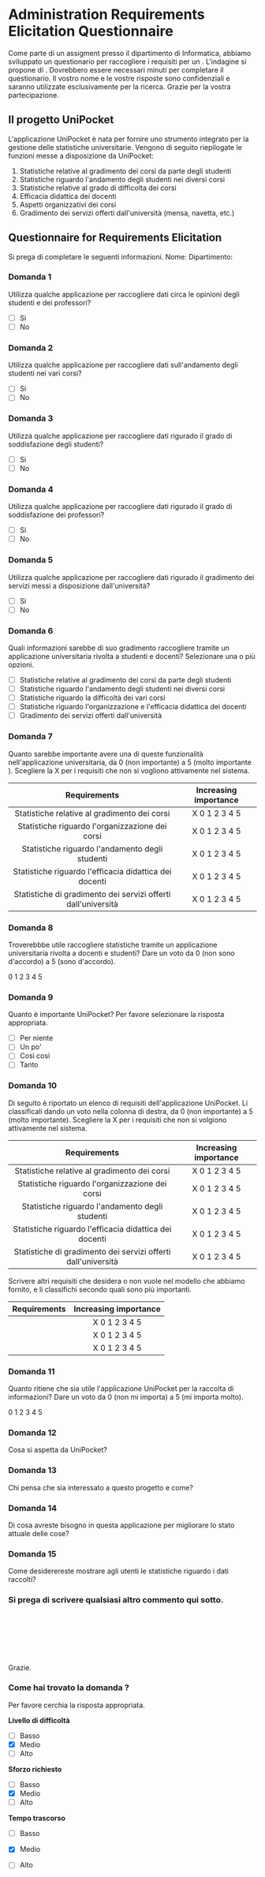 # Administration Requirements Elicitation Questionnaire

Come parte di un assigment presso il dipartimento di Informatica, abbiamo sviluppato un questionario per raccogliere i requisiti per un <progetto software>.
L'indagine si propone di <raccogliere i dati del progetto per testare il metodo>. Dovrebbero essere necessari <n> minuti per completare il questionario.
Il vostro nome e le vostre risposte sono confidenziali e saranno utilizzate esclusivamente per la ricerca. Grazie per la vostra partecipazione.

<!--Saluti,
Nome Cognome
Dipartimento di Informatica Universita degli Studi di Milano-Bicocca 
Corso di Processo e Sviluppo del Software -->

## Il progetto UniPocket

L'applicazione UniPocket è nata per fornire uno strumento integrato per la gestione delle statistiche universitarie. <!-- Al momento infatti è necessario consultare diverse fonti per ottenere e gestire tutte le informazioni necessarie.-->
Vengono di seguito riepilogate le funzioni messe a disposizione da UniPocket:

1. Statistiche relative al gradimento dei corsi da parte degli studenti
2. Statistiche riguardo l'andamento degli studenti nei diversi corsi
3. Statistiche relative al grado di difficolta dei corsi 
4. Efficacia didattica dei docenti
5. Aspetti organizzativi dei corsi
6. Gradimento dei servizi offerti dall'università (mensa, navetta, etc.)

## Questionnaire for Requirements Elicitation

Si prega di completare le seguenti informazioni.
Nome: 
Dipartimento:

### Domanda 1

Utilizza qualche applicazione per raccogliere dati circa le opinioni degli studenti e dei professori?

- [ ] Si
- [ ] No

### Domanda 2

Utilizza qualche applicazione per raccogliere dati sull'andamento degli studenti nei vari corsi?

- [ ] Si
- [ ] No

### Domanda 3

Utilizza qualche applicazione per raccogliere dati rigurado il grado di soddisfazione degli studenti? 

- [ ] Si
- [ ] No

### Domanda 4

Utilizza qualche applicazione per raccogliere dati rigurado il grado di soddisfazione dei professori? 

- [ ] Si
- [ ] No

### Domanda 5

Utilizza qualche applicazione per raccogliere dati rigurado il gradimento dei servizi messi a disposizione dall'università? 

- [ ] Si
- [ ] No

### Domanda 6

Quali informazioni sarebbe di suo gradimento raccogliere tramite un applicazione universitaria rivolta a studenti e docenti? Selezionare una o più opzioni.

- [ ] Statistiche relative al gradimento dei corsi da parte degli studenti
- [ ] Statistiche riguardo l'andamento degli studenti nei diversi corsi
- [ ] Statistiche riguardo la difficoltà dei vari corsi
- [ ] Statistiche riguardo l'organizzazione e l'efficacia didattica dei docenti
- [ ] Gradimento dei servizi offerti dall'università

### Domanda 7

Quanto sarebbe importante avere una di queste funzionalità nell'applicazione universitaria, da 0 (non importante) a 5 (molto importante ). Scegliere la X per i requisiti che non si vogliono attivamente nel sistema.

|                         Requirements                         | Increasing importance |
| :----------------------------------------------------------: | :-------------------: |
|         Statistiche relative al gradimento dei corsi         |     X 0 1 2 3 4 5     |
|       Statistiche riguardo l'organizzazione dei corsi        |     X 0 1 2 3 4 5     |
|       Statistiche riguardo l'andamento degli studenti        |     X 0 1 2 3 4 5     |
|    Statistiche riguardo l'efficacia didattica dei docenti    |     X 0 1 2 3 4 5     |
| Statistiche di gradimento dei servizi offerti dall'università |     X 0 1 2 3 4 5     |

### Domanda 8

Troverebbbe utile raccogliere statistiche tramite un applicazione universitaria rivolta a docenti e studenti?
Dare un voto da 0 (non sono d'accordo) a 5 (sono d'accordo).

0 1 2 3 4 5

### Domanda 9

Quanto è importante UniPocket? Per favore selezionare la risposta appropriata.

- [ ] Per niente
- [ ] Un po'
- [ ] Così così
- [ ] Tanto

### Domanda 10

Di seguito è riportato un elenco di requisiti dell'applicazione UniPocket.
Li classificali dando un voto nella colonna di destra, da 0 (non importante) a 5 (molto importante). Scegliere la X per i requisiti che non si volgiono attivamente nel sistema.

|                         Requirements                         | Increasing importance |
| :----------------------------------------------------------: | :-------------------: |
|         Statistiche relative al gradimento dei corsi         |     X 0 1 2 3 4 5     |
|       Statistiche riguardo l'organizzazione dei corsi        |     X 0 1 2 3 4 5     |
|       Statistiche riguardo l'andamento degli studenti        |     X 0 1 2 3 4 5     |
|    Statistiche riguardo l'efficacia didattica dei docenti    |     X 0 1 2 3 4 5     |
| Statistiche di gradimento dei servizi offerti dall'università |     X 0 1 2 3 4 5     |

Scrivere altri requisiti che desidera o non vuole nel modello che abbiamo fornito, e li classifichi secondo quali sono più importanti.

| Requirements | Increasing importance |
| :----------: | :-------------------: |
|              |     X 0 1 2 3 4 5     |
|              |     X 0 1 2 3 4 5     |
|              |     X 0 1 2 3 4 5     |

### Domanda 11

Quanto ritiene che sia utile l'applicazione UniPocket per la raccolta di informazioni? Dare un voto da 0 (non mi importa) a 5 (mi importa molto).

0 1 2 3 4 5

### Domanda 12

Cosa si aspetta da UniPocket?

### Domanda 13

Chi pensa che sia interessato a questo progetto e come?

### Domanda 14

Di cosa avreste bisogno in questa applicazione per migliorare lo stato attuale delle cose?

### Domanda 15

Come desiderereste mostrare agli utenti le statistiche riguardo i dati raccolti?

### Si prega di scrivere qualsiasi altro commento qui sotto.

<br><br><br><br><br><br>Grazie.

<!-- Aggiungere questo alle domande che riteniamo più  importanti-->

### Come hai trovato la domanda <n>?  

Per favore cerchia la risposta appropriata.

**Livello di difficoltà**

- [ ] Basso
- [x] Medio
- [ ] Alto

**Sforzo richiesto**

- [ ] Basso
- [x] Medio
- [ ] Alto

**Tempo trascorso**

- [ ] Basso
- [x] Medio
- [ ] Alto

